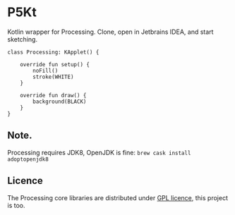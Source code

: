 # P5Kt
Kotlin wrapper for Processing. Clone, open in Jetbrains IDEA, and start sketching.

```
class Processing: KApplet() {

    override fun setup() {
        noFill()
        stroke(WHITE)
    }

    override fun draw() {
        background(BLACK)
    }
}

```

## Note.
Processing requires JDK8, OpenJDK is fine: `brew cask install adoptopenjdk8`

## Licence

The Processing core libraries are distributed under [GPL licence](LICENSE.md), this project is too.
